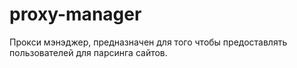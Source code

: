 # proxy-manager
Прокси мэнэджер, предназначен для того чтобы предоставлять пользователей для парсинга сайтов.
